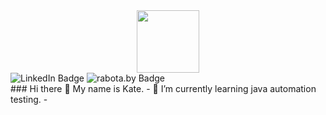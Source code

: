 <div id="header" align="center">
  <img src="https://media.giphy.com/media/SHjOSDkKZ18qOHA5B5/giphy.gif"  width="100"/>
</div>
<div id="badges">
  <img src="https://img.shields.io/badge/LinkedIn-blue?style=for-the-badge&logo=linkedin&logoColor=white" alt="LinkedIn Badge"/>
 <img src="https://img.shields.io/badge/rabota.by-white?style=for-the-badge&logo=linkedin&logoColor=white](https://i.rabota.by/logos/svg/jobs.tut.by-inversed__min_.svg?v=20102020" alt="rabota.by Badge"/>
</div>
### Hi there 👋
My name is Kate.
- 🌱 I’m currently learning java automation testing. 
- 
